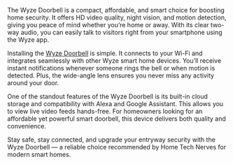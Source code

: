 The Wyze Doorbell is a compact, affordable, and smart choice for boosting home security. It offers HD video quality, night vision, and motion detection, giving you peace of mind whether you’re home or away. With its clear two-way audio, you can easily talk to visitors right from your smartphone using the Wyze app.

Installing the [Wyze Doorbell](https://hometechnerves.com/wyze-doorbell/) is simple. It connects to your Wi-Fi and integrates seamlessly with other Wyze smart home devices. You’ll receive instant notifications whenever someone rings the bell or when motion is detected. Plus, the wide-angle lens ensures you never miss any activity around your door.

One of the standout features of the Wyze Doorbell is its built-in cloud storage and compatibility with Alexa and Google Assistant. This allows you to view live video feeds hands-free. For homeowners looking for an affordable yet powerful smart doorbell, this device delivers both quality and convenience.

Stay safe, stay connected, and upgrade your entryway security with the Wyze Doorbell — a reliable choice recommended by Home Tech Nerves for modern smart homes.

